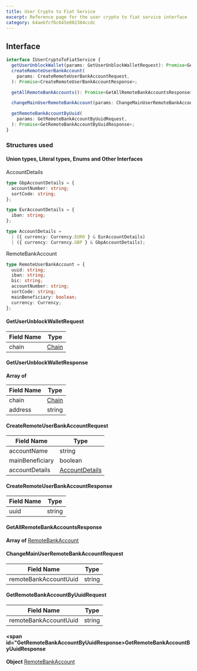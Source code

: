 ```yaml
---
title: User Crypto to Fiat Service
excerpt: Reference page for the user crypto to fiat service interface
category: 64aebfcf6c645e002384ccdc
---
```


## Interface

```typescript
interface IUserCryptoToFiatService {
  getUserUnblockWallet(params: GetUserUnblockWalletRequest): Promise<GetUserUnblockWalletResponse>;
  createRemoteUserBankAccount(
    params: CreateRemoteUserBankAccountRequest,
  ): Promise<CreateRemoteUserBankAccountResponse>;

  getAllRemoteBankAccounts(): Promise<GetAllRemoteBankAccountsResponse>;

  changeMainUserRemoteBankAccount(params: ChangeMainUserRemoteBankAccountRequest): Promise<void>;

  getRemoteBankAccountByUuid(
    params: GetRemoteBankAccountByUuidRequest,
  ): Promise<GetRemoteBankAccountByUuidResponse>;
}
```

### Structures used

#### Union types, Literal types, Enums and Other Interfaces

<span id="AccountDetails"></span>AccountDetails

```typescript
type GbpAccountDetails = {
  accountNumber: string;
  sortCode: string;
};

type EurAccountDetails = {
  iban: string;
};

type AccountDetails =
  | ({ currency: Currency.EURO } & EurAccountDetails)
  | ({ currency: Currency.GBP } & GbpAccountDetails);
```

<span id="RemoteBankAccount"></span>RemoteBankAccount

```typescript
type RemoteUserBankAccount = {
  uuid: string;
  iban: string;
  bic: string;
  accountNumber: string;
  sortCode: string;
  mainBeneficiary: boolean;
  currency: Currency;
};
```

#### <span id="GetUserUnblockWalletRequest"></span>GetUserUnblockWalletRequest

| Field Name | Type                              |
| ---------- | --------------------------------- |
| chain      | [Chain](../common-types.md#chain) |

#### <span id="GetUserUnblockWalletResponse"></span>GetUserUnblockWalletResponse

**Array of**

| Field Name | Type                              |
| ---------- | --------------------------------- |
| chain      | [Chain](../common-types.md#chain) |
| address    | string                            |

#### <span id="CreateRemoteUserBankAccountRequest"></span>CreateRemoteUserBankAccountRequest

| Field Name      | Type                              |
| --------------- | --------------------------------- |
| accountName     | string                            |
| mainBeneficiary | boolean                           |
| accountDetails  | [AccountDetails](#AccountDetails) |

#### <span id="CreateRemoteUserBankAccountResponse"></span>CreateRemoteUserBankAccountResponse

| Field Name | Type   |
| ---------- | ------ |
| uuid       | string |

#### <span id="GetAllRemoteBankAccountsResponse"></span>GetAllRemoteBankAccountsResponse

**Array of** [RemoteBankAccount](#RemoteBankAccount)

#### <span id="ChangeMainUserRemoteBankAccountRequest"></span>ChangeMainUserRemoteBankAccountRequest

| Field Name            | Type   |
| --------------------- | ------ |
| remoteBankAccountUuid | string |

#### <span id="GetRemoteBankAccountByUuidRequest"></span>GetRemoteBankAccountByUuidRequest

| Field Name            | Type   |
| --------------------- | ------ |
| remoteBankAccountUuid | string |

#### <span id="GetRemoteBankAccountByUuidResponse></span>GetRemoteBankAccountByUuidResponse

**Object** [RemoteBankAccount](#RemoteBankAccount)
